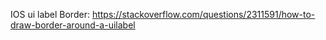 IOS ui label Border: https://stackoverflow.com/questions/2311591/how-to-draw-border-around-a-uilabel
